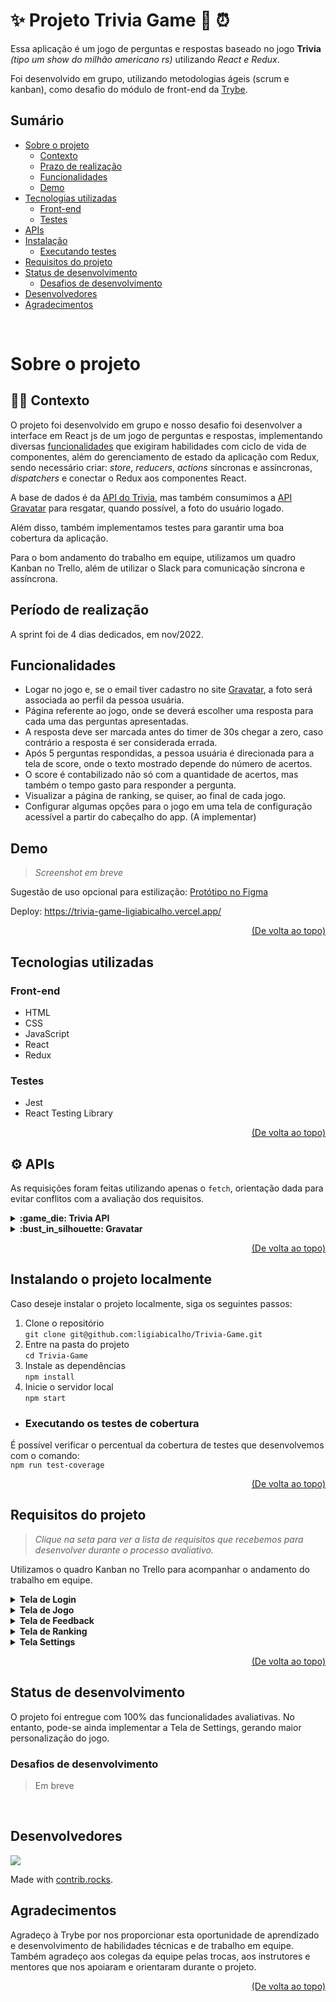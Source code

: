 # :sparkles: Projeto Trivia Game :brain: :alarm_clock:

Essa aplicação é um jogo de perguntas e respostas baseado no jogo **Trivia** _(tipo um show do milhão americano rs)_ utilizando _React e Redux_. 

Foi desenvolvido em grupo, utilizando metodologias ágeis (scrum e kanban), como desafio do módulo de front-end da [Trybe](https://betrybe.com).  

## Sumário

- [Sobre o projeto](#sobre-o-projeto)
  - [Contexto](#man_technologist-contexto)
  - [Prazo de realização](#prazo-de-realização)
  - [Funcionalidades](#funcionalidades)
  - [Demo](#demo)
- [Tecnologias utilizadas](#tecnologias-utilizadas)  
  - [Front-end](#front-end)  
  - [Testes](#testes)  
- [APIs](#gear-apis)
- [Instalação](#instalando-o-projeto-localmente)
  - [Executando testes](#executando-os-testes-de-cobertura)
- [Requisitos do projeto](#requisitos-do-projeto)
- [Status de desenvolvimento](#status-de-desenvolvimento)
  - [Desafios de desenvolvimento](#desafios-de-desenvolvimento)
- [Desenvolvedores](#desenvolvedores)
- [Agradecimentos](#agradecimentos)


<br/>

# Sobre o projeto

## :man_technologist: Contexto  

O projeto foi desenvolvido em grupo e nosso desafio foi desenvolver a interface em React js de um jogo de perguntas e respostas, implementando diversas [funcionalidades](#funcionalidades) que exigiram habilidades com ciclo de vida de componentes, além do gerenciamento de estado da aplicação com Redux, sendo necessário criar: _store_, _reducers_, _actions_ síncronas e assíncronas, _dispatchers_ e conectar o Redux aos componentes React.

A base de dados é da [API do Trivia](), mas também consumimos a [API Gravatar]() para resgatar, quando possível, a foto do usuário logado.

Além disso, também implementamos testes para garantir uma boa cobertura da aplicação.

Para o bom andamento do trabalho em equipe, utilizamos um quadro Kanban no Trello, além de utilizar o Slack para comunicação síncrona e assíncrona.

## Período de realização

A sprint foi de 4 dias dedicados, em nov/2022.

## Funcionalidades

  - Logar no jogo e, se o email tiver cadastro no site <a href="https://pt.gravatar.com/" target="_blank">Gravatar</a>, a foto será associada ao perfil da pessoa usuária.
  - Página referente ao jogo, onde se deverá escolher uma resposta para cada uma das perguntas apresentadas. 
  - A resposta deve ser marcada antes do timer de 30s chegar a zero, caso contrário a resposta é ser considerada errada.
  - Após 5 perguntas respondidas, a pessoa usuária é direcionada para a tela de score, onde o texto mostrado depende do número de acertos.
  - O score é contabilizado não só com a quantidade de acertos, mas também o tempo gasto para responder a pergunta.
  - Visualizar a página de ranking, se quiser, ao final de cada jogo.
  - Configurar algumas opções para o jogo em uma tela de configuração acessível a partir do cabeçalho do app. (A implementar)

## Demo
> *Screenshot em breve*

Sugestão de uso opcional para estilização: 
<a href="https://www.figma.com/file/59PXrUUfqaRT9P3oDsKVDS/%5BProjeto%5D%5BFrontend%5D-Trivia?node-id=0-1&t=5MqtPZQBFN8dWIiB-0" target="_blank">Protótipo no Figma</a>

Deploy: <a href="https://trivia-game-ligiabicalho.vercel.app/" target="_blank">https://trivia-game-ligiabicalho.vercel.app/</a>

<p align="right"><a href="#sparkles-projeto-trivia-game">(De volta ao topo)</a></p>

## Tecnologias utilizadas

### Front-end
- HTML
- CSS
- JavaScript
- React
- Redux

### Testes
- Jest
- React Testing Library

<p align="right"><a href="#sparkles-projeto-trivia-game">(De volta ao topo)</a></p>

## :gear: APIs

As requisições foram feitas  utilizando apenas o `fetch`, orientação dada para evitar conflitos com a avaliação dos requisitos.

<details><summary><b>:game_die: Trivia API</b></summary>

  A <a href="https://opentdb.com/api_config.php">API do Trivia</a> é um banco de dados aberto e funciona de forma bem simples.  
  Utilizamos 2 endpoints:

  1. Pegar o token de sessão da pessoa que está jogando, fazendo uma requisição para:  
   `https://opentdb.com/api_token.php?command=request`  
  O retorno é um `token` que deve ser utilizado nas requisições seguintes
      ```json
      {
        "response_code":0,
        "response_message":"Token Generated Successfully!",
        "token":"f00cb469ce38726ee00a7c6836761b0a4fb808181a125dcde6d50a9f3c9127b6"
      }
      ```

  2. Pegar perguntas e respostas, utilizando o token gerado  
      ```javascript
        https://opentdb.com/api.php?amount=${quantidade-de-perguntas-retornadas}&token=${seu-token-aqui}
      ```
      :warning: O token expira em 6 horas e retornará um `response_code: 3` caso esteja expirado.

      - <details><summary><b>Possibilidades de resposta:</b></summary>

        ```json
        // Pergunta de múltipla escolha
        {
          "response_code":0,
          "results":[
              {
                "category":"Entertainment: Video Games",
                "type":"multiple",
                "difficulty":"easy",
                "question":"What is the first weapon you acquire in Half-Life?",
                "correct_answer":"A crowbar",
                "incorrect_answers":[
                    "A pistol",
                    "The H.E.V suit",
                    "Your fists"
                ]
              }
          ]
        }
        ```

        ```json
        // Pergunta de verdadeiro ou falso
        {
          "response_code":0,
          "results":[
              {
                "category":"Entertainment: Video Games",
                "type":"boolean",
                "difficulty":"hard",
                "question":"TF2: Sentry rocket damage falloff is calculated based on the distance between the sentry and the enemy, not the engineer and the enemy",
                "correct_answer":"False",
                "incorrect_answers":[
                    "True"
                ]
              }
          ]
        }
        ```

        ```json
        // Token expirado
        {
          "response_code":3,
          "results":[]
        }
        ```
      
      </details>

</details>

<details><summary><b>:bust_in_silhouette: Gravatar</b></summary>

  O Gravatar é um serviço que permite deixar o avatar global a partir do email cadastrado, ele mostra sua foto cadastrada em qualquer site vinculado. 
  
  Na tela de **Login**, a pessoa que joga pode colocar um e-mail que deve fazer uma consulta a API do [Gravatar](https://br.gravatar.com/site/implement/images/).

  A implementação é feita baseada no e-mail. Esse email 
  <a href="https://br.gravatar.com/site/implement/hash/" target="_blank">deve ser transformado em uma hash</a>  `MD5`.   
  Para gerar tal hash, utilizamos o [CryptoJs](https://github.com/brix/crypto-js).

  Após a geração da hash, basta adicionar o valor gerado no final da URL:

  ```javascript
  // Formato de URL necessário:
  https://www.gravatar.com/avatar/${hash-gerada}
  ```

  <details><summary><b>Exemplo de imagem exibida</b></summary>
    <img src="https://www.gravatar.com/avatar/205e460b479e2e5b48aec07710c08d50" alt="gravatar-img"/>
  </details>
  
</details>

<p align="right"><a href="#sparkles-projeto-trivia-game">(De volta ao topo)</a></p>

## Instalando o projeto localmente

Caso deseje instalar o projeto localmente, siga os seguintes passos:

1. Clone o repositório  
`git clone git@github.com:ligiabicalho/Trivia-Game.git`
2. Entre na pasta do projeto  
`cd Trivia-Game`
3. Instale as dependências  
`npm install`
4. Inicie o servidor local  
`npm start`

- ### Executando os testes de cobertura
É possível verificar o percentual da cobertura de testes que desenvolvemos com o comando:  
`npm run test-coverage`

<p align="right"><a href="#sparkles-projeto-trivia-game">(De volta ao topo)</a></p>


## Requisitos do projeto
> *Clique na seta para ver a lista de requisitos que recebemos para desenvolver durante o processo avaliativo.*

Utilizamos o quadro Kanban no Trello para acompanhar o andamento do trabalho em equipe.

<details>
  <summary><strong>Tela de Login</strong></summary>

  1. Crie a tela de login, onde a pessoa que joga deve preencher nome e e-mail para iniciar um jogo.
  2. Crie o botão "Play" de iniciar o jogo.
  3. Crie um botão "Settings" na tela inicial que leve para a tela de configurações.
  4. Desenvolva testes para atingir 90% de cobertura da tela de Login.
</details>

<details>
  <summary><strong>Tela de Jogo</strong></summary> 

  5. Crie um _header_ que deve conter as informações da pessoa jogadora.
  6. Crie a página de jogo que deve conter as informações relacionadas à pergunta.
  7. Desenvolva o estilo que, ao clicar em uma resposta, a correta deve ficar verde e as incorretas, vermelhas.
  8. Desenvolva um timer onde a pessoa que joga tem 30 segundos para responder.
  9. Crie o placar com as seguintes características:
      - sddsfd
  10. Crie um botão de "Next" que apareça após a resposta ser dada.
  11. Desenvolva o jogo de forma que a pessoa que joga deve responder 5 perguntas no total.
  21. (Bônus) Desenvolva testes para atingir 90% de cobertura da tela de Jogo.
</details>

<details>
  <summary><strong>Tela de Feedback</strong></summary> 

  12. Desenvolva o header de _feedback_ que deve conter as informações da pessoa jogadora.
  13. Crie a mensagem de _feedback_ para ser exibida a pessoa usuária.
  14. Exiba as informações relacionadas aos resultados obtidos para a pessoa usuária.
  15. Crie a opção para a pessoa jogadora poder jogar novamente.
  16. Crie a opção para a pessoa jogadora poder visualizar a tela de _ranking_.
  17. Desenvolva testes para atingir 90% de cobertura da tela de Feedbacks.
</details>

<details>
  <summary><strong>Tela de Ranking</strong></summary> 

  18. Crie um botão para ir ao início.
  19. Crie o conteúdo da tela de _ranking_.
  20. Desenvolva testes para atingir 90% de cobertura da tela de Rankings.
</details>

<details>
  <summary><strong>Tela Settings</strong></summary>

  > Não foi disponibilizado requisitos avaliativos para tela de Settings.

  No entanto, pode-se explorar os dados fornecidos pela API Trivia para, por exemplo, escolher quantidade, categorias, nível de dificuldade dentre outras possibilidades em relação as perguntas.
</details>

<p align="right"><a href="#sparkles-projeto-trivia-game">(De volta ao topo)</a></p>

## Status de desenvolvimento

O projeto foi entregue com 100% das funcionalidades avaliativas. 
No entanto, pode-se ainda implementar a Tela de Settings, gerando maior personalização do jogo.

### Desafios de desenvolvimento
> Em breve

<br>

## Desenvolvedores

<a href="https://github.com/ligiabicalho/Trivia-Game/graphs/contributors">
  <img src="https://contrib.rocks/image?repo=ligiabicalho/Trivia-Game" />
</a>

<subscribe>Made with [contrib.rocks](https://contrib.rocks).</subscribe>

## Agradecimentos

Agradeço à Trybe por nos proporcionar esta oportunidade de aprendizado e desenvolvimento de habilidades técnicas e de trabalho em equipe. 
Também agradeço aos colegas da equipe pelas trocas, aos instrutores e mentores que nos apoiaram e orientaram durante o projeto.

<p align="right"><a href="#sparkles-projeto-trivia-game">(De volta ao topo)</a></p>